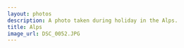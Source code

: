 ```yaml
---
layout: photos
description: A photo taken during holiday in the Alps.
title: Alps
image_url: DSC_0052.JPG
---
```

